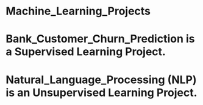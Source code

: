 # Machine_Learning_Projects
# Bank_Customer_Churn_Prediction is a Supervised Learning Project.
# Natural_Language_Processing (NLP) is an Unsupervised Learning Project.
